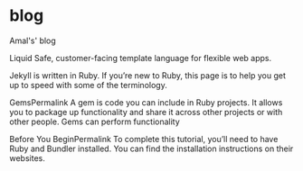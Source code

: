 # blog
Amal's' blog


Liquid
Safe, customer-facing template language for flexible web apps.

Jekyll is written in Ruby. If you’re new to Ruby, this page is to help you get up to speed with some of the terminology.

GemsPermalink
A gem is code you can include in Ruby projects. It allows you to package up functionality and share it across other projects or with other people. Gems can perform functionality 

Before You BeginPermalink
To complete this tutorial, you’ll need to have Ruby and Bundler installed. You can find the installation instructions on their websites.

